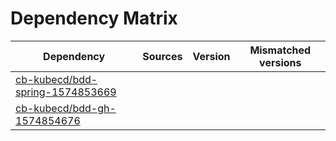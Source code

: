 # Dependency Matrix

Dependency | Sources | Version | Mismatched versions
---------- | ------- | ------- | -------------------
[cb-kubecd/bdd-spring-1574853669](https://github.com/cb-kubecd/bdd-spring-1574853669.git) |  | []() | 
[cb-kubecd/bdd-gh-1574854676](https://github.com/cb-kubecd/bdd-gh-1574854676.git) |  | []() | 
